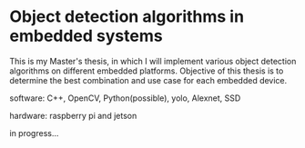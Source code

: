 # Object detection algorithms in embedded systems
This is my Master's thesis, in which I will implement various object detection algorithms on different embedded platforms. Objective of this thesis is to determine the best combination and use case for each embedded device.  

software: C++, OpenCV, Python(possible), yolo, Alexnet, SSD

hardware: raspberry pi and jetson 

in progress...
